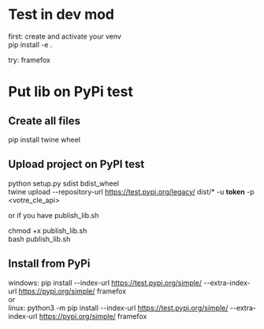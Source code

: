 # Test in dev mod

first: create and activate your venv  
pip install -e .  
  
try: framefox  

# Put lib on PyPi test

## Create all files

pip install twine wheel  
  
## Upload project on PyPI test

python setup.py sdist bdist_wheel  
twine upload --repository-url https://test.pypi.org/legacy/ dist/* -u __token__ -p <votre_cle_api>
  
or if you have publish_lib.sh  
  
chmod +x publish_lib.sh  
bash publish_lib.sh  
  
## Install from PyPi

windows: pip install --index-url <https://test.pypi.org/simple/> --extra-index-url <https://pypi.org/simple/> framefox  
or  
linux: python3 -m pip install --index-url https://test.pypi.org/simple/ --extra-index-url https://pypi.org/simple/ framefox
